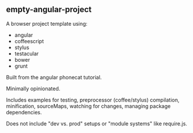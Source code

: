 empty-angular-project
---------------------

A browser project template using:

* angular
* coffeescript
* stylus
* testacular
* bower
* grunt

Built from the angular phonecat tutorial.

Minimally opinionated.

Includes examples for testing, preprocessor (coffee/stylus) compilation, minification, sourceMaps, watching for changes, managing package dependencies.

Does not include "dev vs. prod" setups or "module systems" like require.js.
